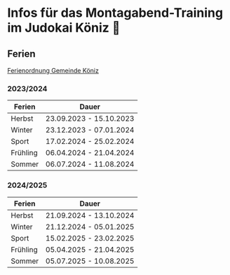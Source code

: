 # Infos für das Montagabend-Training im Judokai Köniz :martial_arts_uniform:

## Ferien
[Ferienordnung Gemeinde Köniz](https://www.koeniz.ch/public/upload/assets/16420/230616_ferienordnung_koeniz_2023-2026.pdf?fp=4)


### 2023/2024

| Ferien        | Dauer   |
| ------------- | --------------- |
| Herbst        | 23.09.2023 - 15.10.2023 |
| Winter        | 23.12.2023 - 07.01.2024 |
| Sport         | 17.02.2024 - 25.02.2024 |
| Frühling      | 06.04.2024 - 21.04.2024 |
| Sommer        | 06.07.2024 - 11.08.2024 |

### 2024/2025

| Ferien        | Dauer   |
| ------------- | --------------- |
| Herbst        | 21.09.2024 - 13.10.2024 |
| Winter        | 21.12.2024 - 05.01.2025 |
| Sport         | 15.02.2025 - 23.02.2025 |
| Frühling      | 05.04.2025 - 21.04.2025 |
| Sommer        | 05.07.2025 - 10.08.2025 |
